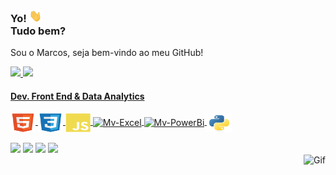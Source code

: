 ### Yo! <img src='https://raw.githubusercontent.com/ABSphreak/ABSphreak/master/gifs/Hi.gif' alt='saudação' width=20 height=20/> <br> Tudo bem? 
Sou o Marcos, seja bem-vindo ao meu GitHub!


<div>
  <a href="https://github.com/mvmartin">
  <img height="135em" src="https://github-readme-stats.vercel.app/api?username=mvmartin&show_icons=true&theme=tokyonight&include_all_commits=true&count_private=true"/> 
  <img height="135em" src="https://github-readme-stats.vercel.app/api/top-langs/?username=mvmartin&layout=compact&langs_count=5&theme=tokyonight"/>
    </div>

<div style="display: inline_block">
   <h4> Dev. Front End & Data Analytics </h4> 
  <img align="center" alt="Mv-HTML" height="30" width="40" src="https://raw.githubusercontent.com/devicons/devicon/master/icons/html5/html5-original.svg">
  <img align="center" alt="Mv-CSS" height="30" width="40" src="https://raw.githubusercontent.com/devicons/devicon/master/icons/css3/css3-original.svg">
  <img align="center" alt="Mv-Js" height="30" width="40" src="https://raw.githubusercontent.com/devicons/devicon/master/icons/javascript/javascript-plain.svg">
  <img align="center" alt="Mv-Excel" height="35" width="40" src="https://img.icons8.com/color/48/000000/microsoft-excel-2019--v1.png"/>
  <img align="center" alt="Mv-PowerBi" height="40" width="40" src="https://img.icons8.com/color/48/000000/power-bi.png"/>
  <img align="center" alt="Mv-Python" height="30" width="40" src="https://raw.githubusercontent.com/devicons/devicon/master/icons/python/python-original.svg">
</div>
 <br>

<div>
  <a href="https://instagram.com/martiinsmv" target="_blank"><img src="https://img.shields.io/badge/-Instagram-%23E4405F?style=for-the-badge&logo=instagram&logoColor=white"    target="_blank"></a>
  <a href = "mailto:mvmartiins@hotmail.com"><img src="https://img.shields.io/badge/-Hotmail-%23333?style=for-the-badge&logo=gmail&logoColor=white" target="_blank"></a>
  <a href="https://www.linkedin.com/in/mvmartiins" target="_blank"><img src="https://img.shields.io/badge/-LinkedIn-%230077B5?style=for-the-badge&logo=linkedin&logoColor=white" target="_blank"></a> 
   <a href="https://mvmartins.com" target="_blank"><img src="https://img.shields.io/website-up-down-green-red/http/monip.org.svg" height=28></a> 
  
</div>
  
 <img  height="100px" align= "right" alt="Gif" src="https://media.giphy.com/media/ztpMY1t5VYWlO/giphy.gif">

## 

 
